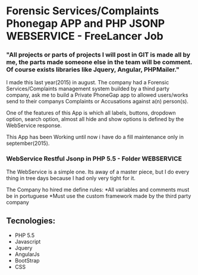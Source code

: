 # Forensic Services/Complaints Phonegap APP and PHP JSONP WEBSERVICE - FreeLancer Job

### "All projects or parts of projects I will post in GIT is made all by me, the parts made someone else in the team will be comment. Of course exists libraries like Jquery, Angular, PHPMailer."

I made this last year(2015) in august. The company had a Forensic Services/Complaints management system builded by a thind party company, ask me to build a Private PhoneGap app to allowed users/works send to their companys Complaints or Accusations against a(n) person(s).  

One of the features of this App is which all labels, buttons, dropdown option, search option, almost all hide and show options is defined by the WebService response.

This App has been Working until now i have do a fill maintenance only in september(2015).

### WebService Restful Jsonp in PHP 5.5 - Folder WEBSERVICE

The WebService is a simple one. Its away of a master piece, but I do every thing in tree days because I had only very tight for it.

The Company ho hired me define rules:
*All variables and comments must be in portuguese
*Must use the custom framework made by the third party company


## Tecnologies:

* PHP 5.5
* Javascript
* Jquery
* AngularJs
* BootStrap
* CSS

